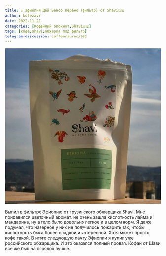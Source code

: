 ```yaml
---
title: ☕️ Эфиопия Дей Бенсо Керамо (фильтр) от Shavi🇬🇪
author: kofezavr
date: 2022-11-21
categories: [Кофейный блокнот,Shavi🇬🇪]
tags: [кофе,shavi,обжарка под фильтр]
telegram-discussion: coffeesaurus/532
--- 
```

![Эфиопия Дей Бенсо Керами (фильтр) от Shavi](/assets/img/posts/22/11/ethiopia-benso-keramo.jpg)

Выпил в фильтре Эфиопию от грузинского обжарщика Shavi. Мне понравился цветочный аромат, не очень зашла кислотность лайма и мандарина, ну а тело было довольно легкое и в целом норм. Я даже подумал, что наверное у них не получилось пожарить так, чтобы кислотность была более сладкой и интересной. Хотя может просто кофе такой. В итоге следующую пачку Эфиопии я купил уже российского обжарщика. И это оказался полный провал. Кофан от Шави все же был на порядок лучше.